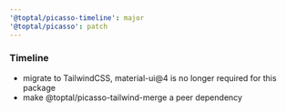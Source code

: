 ```yaml
---
'@toptal/picasso-timeline': major
'@toptal/picasso': patch
---
```


### Timeline

- migrate to TailwindCSS, material-ui@4 is no longer required for this package
- make @toptal/picasso-tailwind-merge a peer dependency

